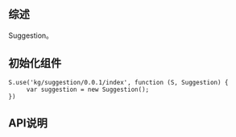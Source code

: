 ## 综述

Suggestion。

## 初始化组件
		
    S.use('kg/suggestion/0.0.1/index', function (S, Suggestion) {
         var suggestion = new Suggestion();
    })

## API说明
